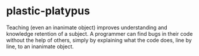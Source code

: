 # plastic-platypus

Teaching (even an inanimate object) improves understanding and knowledge retention of a subject. A programmer can find bugs in their code without the help of others, simply by explaining what the code does, line by line, to an inanimate object.
